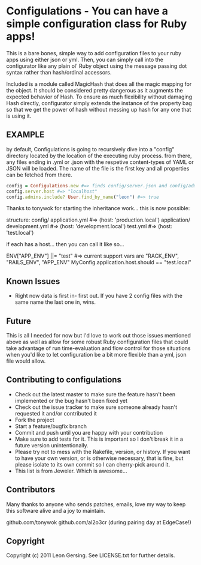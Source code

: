 # Configulations - You can have a simple configuration class for Ruby apps!

This is a bare bones, simple way to add configuration files to your ruby
apps using either json or yml. Then, you can simply call into the configurator like
any plain ol' Ruby object using the message passing dot syntax rather than
hash/ordinal accessors.

Included is a module called MagicHash that does all the magic mapping for the object.
It should be considered pretty dangerous as it augments the expected behavior of Hash.
To ensure as much flexibility without damaging Hash directly, configurator simply extends
the instance of the property bag so that we get the power of hash without messing up
hash for any one that is using it.

## EXAMPLE

by default, Configulations is going to recursively dive into a "config" directory located
by the location of the executing ruby process. from there, any files ending in .yml or .json
with the respetive content-types of YAML or JSON will be loaded. The name of the file is 
the first key and all properties can be fetched from there.

```ruby
config = Configulations.new #=> finds config/server.json and config/admins.yml
config.server.host #=> "localhost"
config.admins.include? User.find_by_name("leon") #=> true
```

Thanks to tonywok for starting the inheritance work... this is now possible: 

structure:
  config/
    application.yml   #=> (host: 'production.local')
    application/
      development.yml #=> (host: 'development.local')
      test.yml        #=> (host: 'test.local')

if each has a host... then you can call it like so...

ENV["APP_ENV"] ||= "test" #=> current support vars are "RACK_ENV", "RAILS_ENV", "APP_ENV"
MyConfig.application.host.should == "test.local"

## Known Issues

* Right now data is first in- first out. If you have 2 config files with the same name
the last one in, wins.

## Future

This is all I needed for now but I'd love to work out those issues mentioned above
as well as allow for some robust Ruby configuration files that could take advantage
of run time-evaluation and flow control for those situations when you'd like to let
configuration be a bit more flexible than a yml, json file would allow.

## Contributing to configulations
 
* Check out the latest master to make sure the feature hasn't been implemented or the bug hasn't been fixed yet
* Check out the issue tracker to make sure someone already hasn't requested it and/or contributed it
* Fork the project
* Start a feature/bugfix branch
* Commit and push until you are happy with your contribution
* Make sure to add tests for it. This is important so I don't break it in a future version unintentionally.
* Please try not to mess with the Rakefile, version, or history. If you want to have your own version, or is otherwise necessary, that is fine, but please isolate to its own commit so I can cherry-pick around it.
* This list is from Jeweler. Which is awesome...

## Contributors

Many thanks to anyone who sends patches, emails, love my way to keep this
software alive and a joy to maintain.

github.com/tonywok
github.com/al2o3cr (during pairing day at EdgeCase!)

## Copyright

Copyright (c) 2011 Leon Gersing. See LICENSE.txt for
further details.


